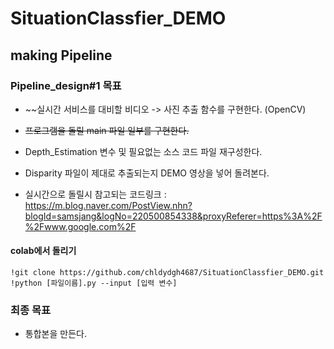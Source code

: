# SituationClassfier_DEMO

## making Pipeline

### Pipeline_design#1 목표
- ~~실시간 서비스를 대비할 비디오 -> 사진 추출 함수를 구현한다.  (OpenCV) 
- ~~프로그램을 돌릴 main 파일 일부를 구현한다.~~
- Depth_Estimation 변수 및 필요없는 소스 코드 파일 재구성한다.
- Disparity 파일이 제대로 추출되는지 DEMO 영상을 넣어 돌려본다. 

- 실시간으로 돌릴시 참고되는 코드링크 : https://m.blog.naver.com/PostView.nhn?blogId=samsjang&logNo=220500854338&proxyReferer=https%3A%2F%2Fwww.google.com%2F
#### colab에서 돌리기
~~~
!git clone https://github.com/chldydgh4687/SituationClassfier_DEMO.git
!python [파일이름].py --input [입력 변수]
~~~

### 최종 목표
- 통합본을 만든다.

